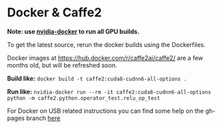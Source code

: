 # Docker & Caffe2

**Note: use [nvidia-docker](https://github.com/NVIDIA/nvidia-docker) to run all GPU builds.**

To get the latest source, rerun the docker builds using the Dockerfiles.

Docker images at https://hub.docker.com/r/caffe2ai/caffe2/ are a few months old, but will be refreshed soon.

**Build like:** `docker build -t caffe2:cuda8-cudnn6-all-options .`

**Run like:** `nvidia-docker run --rm -it caffe2:cuda8-cudnn6-all-options python -m caffe2.python.operator_test.relu_op_test`

For Docker on USB related instructions you can find some help on the gh-pages branch [here](https://github.com/caffe2/caffe2/tree/gh-pages/docker/caffe2-docker-usb)
